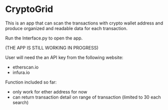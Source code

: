 # CryptoGrid

This is an app that can scan the transactions with crypto wallet address and produce organized and readable data for each transaction.

Run the Interface.py to open the app.

(THE APP IS STILL WORKING IN PROGRESS)

User will need the an API key from the following website:
- etherscan.io
- infura.io

Function included so far:
- only work for ether address for now
- can return transaction detail on range of transaction (limited to 30 each search)
